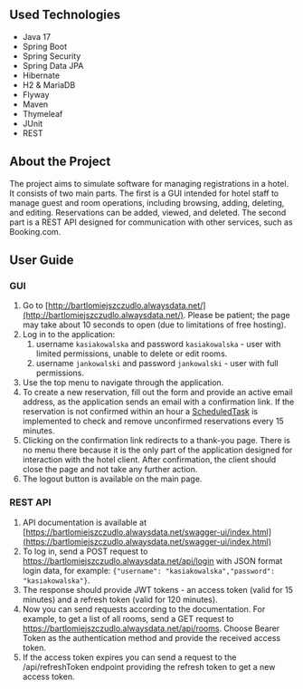 ## Used Technologies
- Java 17
- Spring Boot
- Spring Security
- Spring Data JPA
- Hibernate
- H2 & MariaDB
- Flyway
- Maven
- Thymeleaf
- JUnit
- REST

## About the Project
The project aims to simulate software for managing registrations in a hotel. It consists of two main parts. The first is a GUI intended for hotel staff to manage guest and room operations, including browsing, adding, deleting, and editing. Reservations can be added, viewed, and deleted. The second part is a REST API designed for communication with other services, such as Booking.com.

## User Guide
### GUI
1. Go to [http://bartlomiejszczudlo.alwaysdata.net/](http://bartlomiejszczudlo.alwaysdata.net/). Please be patient; the page may take about 10 seconds to open (due to limitations of free hosting).
2. Log in to the application:
   1. username `kasiakowalska` and password `kasiakowalska` - user with limited permissions, unable to delete or edit rooms.
   2. username `jankowalski` and password `jankowalski` - user with full permissions.
3. Use the top menu to navigate through the application.
4. To create a new reservation, fill out the form and provide an active email address, as the application sends an email with a confirmation link. If the reservation is not confirmed within an hour a [ScheduledTask](https://github.com/ImSpat/HRS---Hotel-Reservation-System/blob/master/src/main/java/com/example/HRS/domain/reservation/scheduledTasks/RemoveUnconfirmedReservations.java) is implemented to check and remove unconfirmed reservations every 15 minutes.
5. Clicking on the confirmation link redirects to a thank-you page. There is no menu there because it is the only part of the application designed for interaction with the hotel client. After confirmation, the client should close the page and not take any further action.
6. The logout button is available on the main page.

### REST API
1. API documentation is available at [https://bartlomiejszczudlo.alwaysdata.net/swagger-ui/index.html](https://bartlomiejszczudlo.alwaysdata.net/swagger-ui/index.html)
2. To log in, send a POST request to https://bartlomiejszczudlo.alwaysdata.net/api/login with JSON format login data, for example: `{"username": "kasiakowalska","password": "kasiakowalska"}`.
3. The response should provide JWT tokens - an access token (valid for 15 minutes) and a refresh token (valid for 120 minutes).
4. Now you can send requests according to the documentation. For example, to get a list of all rooms, send a GET request to https://bartlomiejszczudlo.alwaysdata.net/api/rooms. Choose Bearer Token as the authentication method and provide the received access token.
5. If the access token expires you can send a request to the /api/refreshToken endpoint providing the refresh token to get a new access token.
